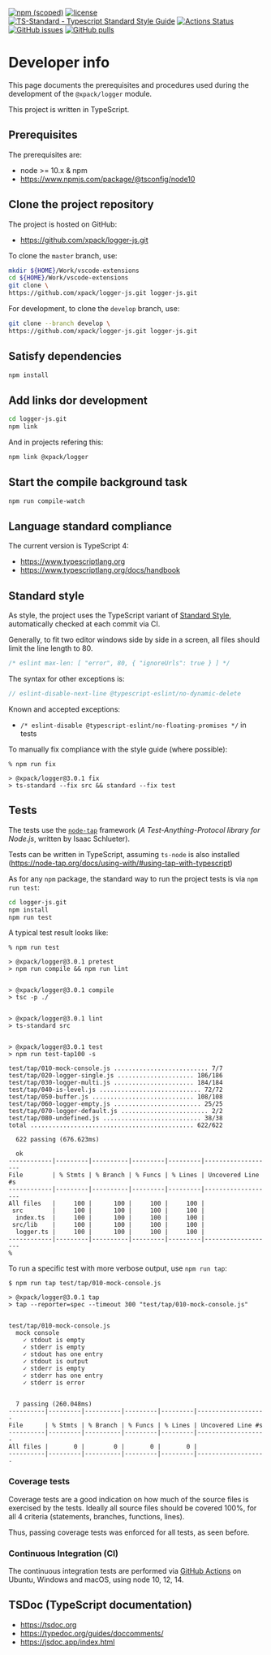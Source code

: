 [![npm (scoped)](https://img.shields.io/npm/v/@xpack/logger.svg)](https://www.npmjs.com/package/@xpack/logger)
[![license](https://img.shields.io/github/license/xpack/logger-js.svg)](https://github.com/xpack/logger-js/blob/xpack/LICENSE)
[![TS-Standard - Typescript Standard Style Guide](https://badgen.net/badge/code%20style/ts-standard/blue?icon=typescript)](https://github.com/standard/ts-standard)
[![Actions Status](https://github.com/xpack/logger-js/workflows/CI%20on%20Push/badge.svg)](https://github.com/xpack/logger-js/actions)
[![GitHub issues](https://img.shields.io/github/issues/xpack/logger-js.svg)](https://github.com/xpack/logger-js/issues/)
[![GitHub pulls](https://img.shields.io/github/issues-pr/xpack/logger-js.svg)](https://github.com/xpack/logger-js/pulls)

# Developer info

This page documents the prerequisites and procedures used during the
development of the `@xpack/logger` module.

This project is written in TypeScript.

## Prerequisites

The prerequisites are:

- node >= 10.x & npm
- <https://www.npmjs.com/package/@tsconfig/node10>

## Clone the project repository

The project is hosted on GitHub:

- <https://github.com/xpack/logger-js.git>

To clone the `master` branch, use:

```sh
mkdir ${HOME}/Work/vscode-extensions
cd ${HOME}/Work/vscode-extensions
git clone \
https://github.com/xpack/logger-js.git logger-js.git
```

For development, to clone the `develop` branch, use:

```sh
git clone --branch develop \
https://github.com/xpack/logger-js.git logger-js.git
```

## Satisfy dependencies

```sh
npm install
```

## Add links dor development

```sh
cd logger-js.git
npm link
```

And in projects refering this:

```sh
npm link @xpack/logger
```

## Start the compile background task

```sh
npm run compile-watch
```

## Language standard compliance

The current version is TypeScript 4:

- <https://www.typescriptlang.org>
- <https://www.typescriptlang.org/docs/handbook>

## Standard style

As style, the project uses the TypeScript variant of
[Standard Style](https://standardjs.com/#typescript),
automatically checked at each commit via CI.

Generally, to fit two editor windows side by side in a screen,
all files should limit the line length to 80.

```js
/* eslint max-len: [ "error", 80, { "ignoreUrls": true } ] */
```

The syntax for other exceptions is:

```js
// eslint-disable-next-line @typescript-eslint/no-dynamic-delete
```

Known and accepted exceptions:

- `/* eslint-disable @typescript-eslint/no-floating-promises */` in tests

To manually fix compliance with the style guide (where possible):

```console
% npm run fix

> @xpack/logger@3.0.1 fix
> ts-standard --fix src && standard --fix test

```

## Tests

The tests use the [`node-tap`](http://www.node-tap.org) framework
(_A Test-Anything-Protocol library for Node.js_, written by Isaac Schlueter).

Tests can be written in TypeScript, assuming `ts-node` is also installed
(<https://node-tap.org/docs/using-with/#using-tap-with-typescript>)

As for any `npm` package, the standard way to run the project tests is via
`npm run test`:

```sh
cd logger-js.git
npm install
npm run test
```

A typical test result looks like:

```console
% npm run test

> @xpack/logger@3.0.1 pretest
> npm run compile && npm run lint


> @xpack/logger@3.0.1 compile
> tsc -p ./


> @xpack/logger@3.0.1 lint
> ts-standard src


> @xpack/logger@3.0.1 test
> npm run test-tap100 -s

test/tap/010-mock-console.js .......................... 7/7
test/tap/020-logger-single.js ..................... 186/186
test/tap/030-logger-multi.js ...................... 184/184
test/tap/040-is-level.js ............................ 72/72
test/tap/050-buffer.js ............................ 108/108
test/tap/060-logger-empty.js ........................ 25/25
test/tap/070-logger-default.js ........................ 2/2
test/tap/080-undefined.js ........................... 38/38
total ............................................. 622/622

  622 passing (676.623ms)

  ok
------------|---------|----------|---------|---------|-------------------
File        | % Stmts | % Branch | % Funcs | % Lines | Uncovered Line #s 
------------|---------|----------|---------|---------|-------------------
All files   |     100 |      100 |     100 |     100 |                   
 src        |     100 |      100 |     100 |     100 |                   
  index.ts  |     100 |      100 |     100 |     100 |                   
 src/lib    |     100 |      100 |     100 |     100 |                   
  logger.ts |     100 |      100 |     100 |     100 |                   
------------|---------|----------|---------|---------|-------------------
%
```

To run a specific test with more verbose output, use `npm run tap`:

```console
$ npm run tap test/tap/010-mock-console.js

> @xpack/logger@3.0.1 tap
> tap --reporter=spec --timeout 300 "test/tap/010-mock-console.js"


test/tap/010-mock-console.js
  mock console
    ✓ stdout is empty
    ✓ stderr is empty
    ✓ stdout has one entry
    ✓ stdout is output
    ✓ stderr is empty
    ✓ stderr has one entry
    ✓ stderr is error


  7 passing (260.048ms)
----------|---------|----------|---------|---------|-------------------
File      | % Stmts | % Branch | % Funcs | % Lines | Uncovered Line #s 
----------|---------|----------|---------|---------|-------------------
All files |       0 |        0 |       0 |       0 |                   
----------|---------|----------|---------|---------|-------------------
```

### Coverage tests

Coverage tests are a good indication on how much of the source files is
exercised by the tests. Ideally all source files should be covered 100%,
for all 4 criteria (statements, branches, functions, lines).

Thus, passing coverage tests was enforced for all tests, as seen before.

### Continuous Integration (CI)

The continuous integration tests are performed via
[GitHub Actions](https://github.com/features/actions) on Ubuntu,
Windows and macOS, using node 10, 12, 14.

## TSDoc (TypeScript documentation)

- <https://tsdoc.org>
- <https://typedoc.org/guides/doccomments/>
- <https://jsdoc.app/index.html>
